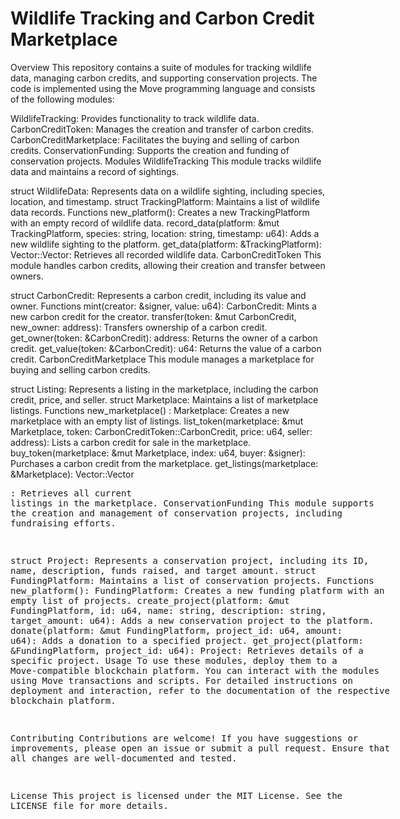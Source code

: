 # Wildlife Tracking and Carbon Credit Marketplace

Overview
This repository contains a suite of modules for tracking wildlife data, managing carbon credits, and supporting conservation projects. The code is implemented using the Move programming language and consists of the following modules:

WildlifeTracking: Provides functionality to track wildlife data.
CarbonCreditToken: Manages the creation and transfer of carbon credits.
CarbonCreditMarketplace: Facilitates the buying and selling of carbon credits.
ConservationFunding: Supports the creation and funding of conservation projects.
Modules
WildlifeTracking
This module tracks wildlife data and maintains a record of sightings.

struct WildlifeData: Represents data on a wildlife sighting, including species, location, and timestamp.
struct TrackingPlatform: Maintains a list of wildlife data records.
Functions
new_platform(): Creates a new TrackingPlatform with an empty record of wildlife data.
record_data(platform: &mut TrackingPlatform, species: string, location: string, timestamp: u64): Adds a new wildlife sighting to the platform.
get_data(platform: &TrackingPlatform): Vector::Vector<WildlifeData>: Retrieves all recorded wildlife data.
CarbonCreditToken
This module handles carbon credits, allowing their creation and transfer between owners.

struct CarbonCredit: Represents a carbon credit, including its value and owner.
Functions
mint(creator: &signer, value: u64): CarbonCredit: Mints a new carbon credit for the creator.
transfer(token: &mut CarbonCredit, new_owner: address): Transfers ownership of a carbon credit.
get_owner(token: &CarbonCredit): address: Returns the owner of a carbon credit.
get_value(token: &CarbonCredit): u64: Returns the value of a carbon credit.
CarbonCreditMarketplace
This module manages a marketplace for buying and selling carbon credits.

struct Listing: Represents a listing in the marketplace, including the carbon credit, price, and seller.
struct Marketplace: Maintains a list of marketplace listings.
Functions
new_marketplace() : Marketplace: Creates a new marketplace with an empty list of listings.
list_token(marketplace: &mut Marketplace, token: CarbonCreditToken::CarbonCredit, price: u64, seller: address): Lists a carbon credit for sale in the marketplace.
buy_token(marketplace: &mut Marketplace, index: u64, buyer: &signer): Purchases a carbon credit from the marketplace.
get_listings(marketplace: &Marketplace): Vector::Vector<Listing>: Retrieves all current listings in the marketplace.
ConservationFunding
This module supports the creation and management of conservation projects, including fundraising efforts.

struct Project: Represents a conservation project, including its ID, name, description, funds raised, and target amount.
struct FundingPlatform: Maintains a list of conservation projects.
Functions
new_platform(): FundingPlatform: Creates a new funding platform with an empty list of projects.
create_project(platform: &mut FundingPlatform, id: u64, name: string, description: string, target_amount: u64): Adds a new conservation project to the platform.
donate(platform: &mut FundingPlatform, project_id: u64, amount: u64): Adds a donation to a specified project.
get_project(platform: &FundingPlatform, project_id: u64): Project: Retrieves details of a specific project.
Usage
To use these modules, deploy them to a Move-compatible blockchain platform. You can interact with the modules using Move transactions and scripts. For detailed instructions on deployment and interaction, refer to the documentation of the respective blockchain platform.

Contributing
Contributions are welcome! If you have suggestions or improvements, please open an issue or submit a pull request. Ensure that all changes are well-documented and tested.

License
This project is licensed under the MIT License. See the LICENSE file for more details.
